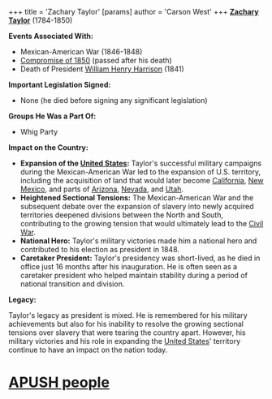 +++
 title = 'Zachary Taylor'
[params]
	author = 'Carson West'
+++
**[Zachary Taylor](./../zachary-taylor/)** (1784-1850)

**Events Associated With:**

* Mexican-American War (1846-1848)
* [Compromise of 1850](./../compromise-of-1850/) (passed after his death)
* Death of President [William Henry Harrison](./../william-henry-harrison/) (1841)

**Important Legislation Signed:**

* None (he died before signing any significant legislation)

**Groups He Was a Part Of:**

* Whig Party

**Impact on the Country:**

* **Expansion of the [United States](./../united-states/):** Taylor's successful military campaigns during the Mexican-American War led to the expansion of U.S. territory, including the acquisition of land that would later become [California](./../california/), [New Mexico](./../new-mexico/), and parts of [Arizona](./../arizona/), [Nevada](./../nevada/), and [Utah](./../utah/).
* **Heightened Sectional Tensions:** The Mexican-American War and the subsequent debate over the expansion of slavery into newly acquired territories deepened divisions between the North and South, contributing to the growing tension that would ultimately lead to the [Civil War](./../civil-war/).
* **National Hero:** Taylor's military victories made him a national hero and contributed to his election as president in 1848.
* **Caretaker President:** Taylor's presidency was short-lived, as he died in office just 16 months after his inauguration. He is often seen as a caretaker president who helped maintain stability during a period of national transition and division.

**Legacy:**

Taylor's legacy as president is mixed. He is remembered for his military achievements but also for his inability to resolve the growing sectional tensions over slavery that were tearing the country apart. However, his military victories and his role in expanding the [United States](./../united-states/)' territory continue to have an impact on the nation today.
# [APUSH people](./../apush-people/)